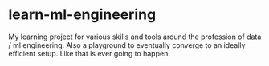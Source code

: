# learn-ml-engineering
My learning project for various skills and tools around the profession of data / ml engineering. Also a playground to eventually converge to an ideally efficient setup. Like that is ever going to happen.
